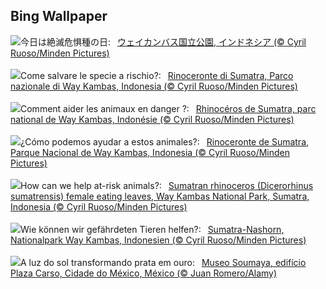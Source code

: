 ## Bing Wallpaper
![](https://www.bing.com/th?id=OHR.SumatranRhino_JA-JP0144447499_UHD.jpg&w=1000)今日は絶滅危惧種の日:&nbsp;&ensp;[ウェイカンバス国立公園, インドネシア (© Cyril Ruoso/Minden Pictures)](https://www.bing.com/th?id=OHR.SumatranRhino_JA-JP0144447499_UHD.jpg)
<br><br/>
![](https://www.bing.com/th?id=OHR.SumatranRhino_IT-IT9282232501_UHD.jpg&w=1000)Come salvare le specie a rischio?:&nbsp;&ensp;[Rinoceronte di Sumatra, Parco nazionale di Way Kambas, Indonesia (© Cyril Ruoso/Minden Pictures)](https://www.bing.com/th?id=OHR.SumatranRhino_IT-IT9282232501_UHD.jpg)
<br><br/>
![](https://www.bing.com/th?id=OHR.SumatranRhino_FR-FR5124240200_UHD.jpg&w=1000)Comment aider les animaux en danger ?:&nbsp;&ensp;[Rhinocéros de Sumatra, parc national de Way Kambas, Indonésie (© Cyril Ruoso/Minden Pictures)](https://www.bing.com/th?id=OHR.SumatranRhino_FR-FR5124240200_UHD.jpg)
<br><br/>
![](https://www.bing.com/th?id=OHR.SumatranRhino_ES-ES0481030773_UHD.jpg&w=1000)¿Cómo podemos ayudar a estos animales?:&nbsp;&ensp;[Rinoceronte de Sumatra, Parque Nacional de Way Kambas, Indonesia (© Cyril Ruoso/Minden Pictures)](https://www.bing.com/th?id=OHR.SumatranRhino_ES-ES0481030773_UHD.jpg)
<br><br/>
![](https://www.bing.com/th?id=OHR.SumatranRhino_EN-GB6546826418_UHD.jpg&w=1000)How can we help at-risk animals?:&nbsp;&ensp;[Sumatran rhinoceros (Dicerorhinus sumatrensis) female eating leaves, Way Kambas National Park, Sumatra, Indonesia (© Cyril Ruoso/Minden Pictures)](https://www.bing.com/th?id=OHR.SumatranRhino_EN-GB6546826418_UHD.jpg)
<br><br/>
![](https://www.bing.com/th?id=OHR.SumatranRhino_DE-DE8687965425_UHD.jpg&w=1000)Wie können wir gefährdeten Tieren helfen?:&nbsp;&ensp;[Sumatra-Nashorn, Nationalpark Way Kambas, Indonesien (© Cyril Ruoso/Minden Pictures)](https://www.bing.com/th?id=OHR.SumatranRhino_DE-DE8687965425_UHD.jpg)
<br><br/>
![](https://www.bing.com/th?id=OHR.MuseoSoumaya_PT-BR6724252759_UHD.jpg&w=1000)A luz do sol transformando prata em ouro:&nbsp;&ensp;[Museo Soumaya, edifício Plaza Carso, Cidade do México, México (© Juan Romero/Alamy)](https://www.bing.com/th?id=OHR.MuseoSoumaya_PT-BR6724252759_UHD.jpg)
<br><br/>
